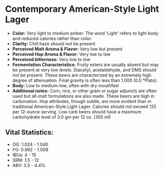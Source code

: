 # Contemporary American-Style Light Lager

- **Color:** Very light to medium amber. The word ‘Light’ refers to light body and reduced calories rather than color.
- **Clarity:** Chill haze should not be present
- **Perceived Malt Aroma & Flavor:** Very low but present
- **Perceived Hop Aroma & Flavor:** Very low to low
- **Perceived bitterness:** Very low to low
- **Fermentation Characteristics:** Fruity esters are usually absent but may be present at very low levels. Diacetyl, acetaldehyde, and DMS should not be present. These beers are characterized by an extremely high degree of attenuation. Final gravity is often less than 1.000 (0.0 °Plato).
- **Body:** Low to medium-low, often with dry mouthfeel
- **Additional notes:** Corn, rice, or other grain or sugar adjuncts are often used but all-malt formulations are also made. These beers are high in carbonation. Hop attributes, though subtle, are more evident than in traditional American-Style Light Lager. Calories should not exceed 125 per 12-ounce serving. Low carb beers should have a maximum carbohydrate level of 3.0 gm per 12 oz. (355 ml)

## Vital Statistics:

- OG: 1.024 - 1.040
- FG: 0.992 - 1.008
- IBUs: 4 - 15
- SRM: 1.5 - 12
- ABV: 3.5 - 4.4%
